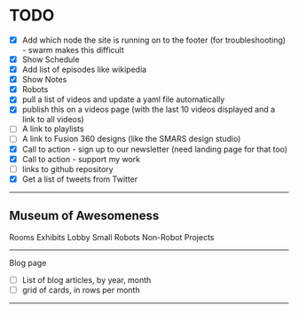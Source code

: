 # TODO


- [X] Add which node the site is running on to the footer (for troubleshooting) - swarm makes this difficult
- [X] Show Schedule
- [X] Add list of episodes like wikipedia
- [X] Show Notes
- [x] Robots
- [x] pull a list of videos and update a yaml file automatically
- [x] publish this on a videos page (with the last 10 videos displayed and a link to all videos)
- [ ] A link to playlists
- [ ] A link to Fusion 360 designs (like the SMARS design studio) 
- [x] Call to action - sign up to our newsletter (need landing page for that too)
- [x] Call to action - support my work
- [ ] links to github repository
- [X] Get a list of tweets from Twitter

---

## Museum of Awesomeness

Rooms
Exhibits
Lobby
Small Robots
Non-Robot Projects

---

Blog page

- [ ] List of blog articles, by year, month
- [ ] grid of cards, in rows per month

---
